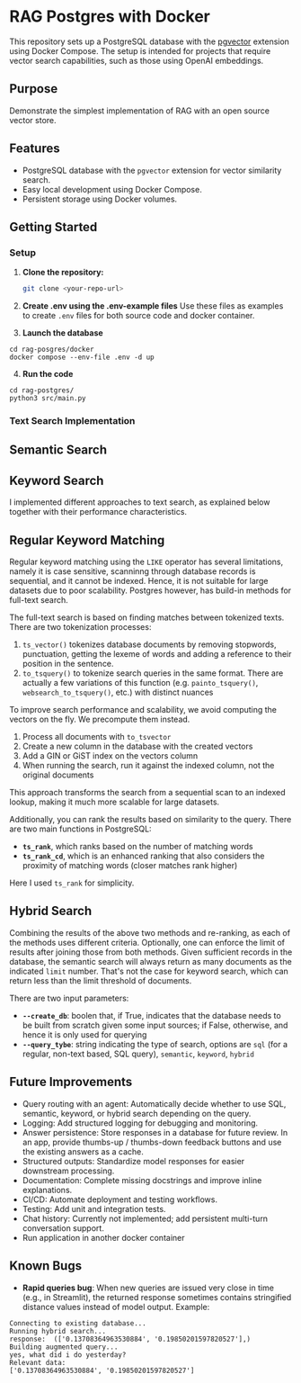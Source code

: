 # RAG Postgres with Docker

This repository sets up a PostgreSQL database with the [pgvector](https://github.com/pgvector/pgvector) extension using Docker Compose. The setup is intended for projects that require vector search capabilities, such as those using OpenAI embeddings.

## Purpose

Demonstrate the simplest implementation of RAG with an open source vector store.

## Features

- PostgreSQL database with the `pgvector` extension for vector similarity search.
- Easy local development using Docker Compose.
- Persistent storage using Docker volumes.

## Getting Started

### Setup

1. **Clone the repository:**
   ```sh
   git clone <your-repo-url>
   
   ```

2. **Create .env using the .env-example files**
Use these files as examples to create `.env` files for both source code and docker container.

3. **Launch the database**
```
cd rag-posgres/docker
docker compose --env-file .env -d up
```

4. **Run the code**
```
cd rag-postgres/
python3 src/main.py
```

### Text Search Implementation

## Semantic Search
## Keyword Search
I implemented different approaches to text search, as explained below together with their performance characteristics.

## Regular Keyword Matching

Regular keyword matching using the `LIKE` operator has several limitations, namely it is case sensitive, scanninng through database records is sequential, and it cannot be indexed.
Hence, it is not suitable for large datasets due to poor scalability. Postgres however, has build-in methods for full-text search.

The full-text search is based on finding matches between tokenized texts.
There are two tokenization processes:
1. `ts_vector()` tokenizes database documents by removing stopwords, punctuation, getting the lexeme of words and adding a reference to their position in the sentence.
2. `to_tsquery()` to tokenize search queries in the same format. There are actually a few variations of this function (e.g. `painto_tsquery()`, `websearch_to_tsquery()`, etc.) with distinct nuances

To improve search performance and scalability, we avoid computing the vectors on the fly. We precompute them instead. 
1. Process all documents with `to_tsvector`
2. Create a new column in the database with the created vectors
3. Add a GIN or GiST index on the vectors column
4. When running the search, run it against the indexed column, not the original documents

This approach transforms the search from a sequential scan to an indexed lookup, making it much more scalable for large datasets.

Additionally, you can rank the results based on similarity to the query. There are two main functions in PostgreSQL:

- **`ts_rank`**, which ranks based on the number of matching words
- **`ts_rank_cd`**, which is an enhanced ranking that also considers the proximity of matching words (closer matches rank higher)

Here I used `ts_rank` for simplicity.

## Hybrid Search
Combining the results of the above two methods and re-ranking, as each of the methods uses different criteria.
Optionally, one can enforce the limit of results after joining those from both methods.
Given sufficient records in the database, the semantic search will always return as many documents as the indicated `limit` number. That's not the case for keyword search, which can return less than the limit threshold of documents.

There are two input parameters:
- **`--create_db`**: boolen that, if True, indicates that the database needs to be built from scratch given some input sources; if False, otherwise, and hence it is only used for querying
- **`--query_tybe`**: string indicating the type of search, options are `sql` (for a regular, non-text based, SQL query), `semantic`, `keyword`, `hybrid`

## Future Improvements

- Query routing with an agent: Automatically decide whether to use SQL, semantic, keyword, or hybrid search depending on the query.
- Logging: Add structured logging for debugging and monitoring.
- Answer persistence: Store responses in a database for future review. In an app, provide thumbs-up / thumbs-down feedback buttons and use the existing answers as a cache.
- Structured outputs: Standardize model responses for easier downstream processing.
- Documentation: Complete missing docstrings and improve inline explanations. 
- CI/CD: Automate deployment and testing workflows.
- Testing: Add unit and integration tests.
- Chat history: Currently not implemented; add persistent multi-turn conversation support.
- Run application in another docker container

## Known Bugs

- **Rapid queries bug**: When new queries are issued very close in time (e.g., in Streamlit), the returned response sometimes contains stringified distance values instead of model output.
Example:
```
Connecting to existing database...
Running hybrid search...
response:  (['0.13708364963530884', '0.19850201597820527'],)
Building augmented query...
yes, what did i do yesterday?
Relevant data:
['0.13708364963530884', '0.19850201597820527']
```